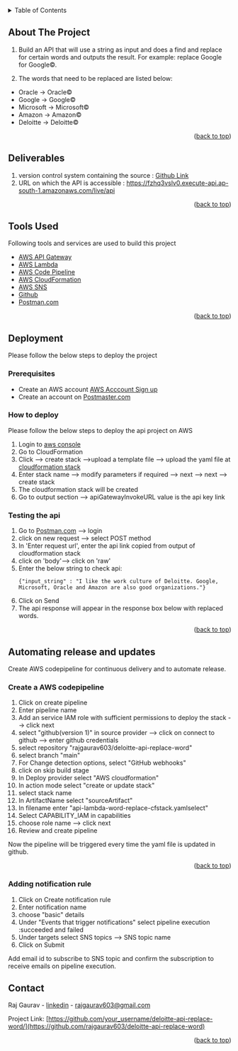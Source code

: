 <!-- Word replacement api on AWS cloud: See: https://github.com/rajgaurav603/deloitte-api-replace-word/blob/main/api-lambda-word-replace-cfstack.yaml -->
<a name="readme-top"></a>


<!-- TABLE OF CONTENTS -->
<details>
  <summary>Table of Contents</summary>
  <ol>
    <li><a href="About The Project">About The Project</a></li>
    <li><a href="Deliverables">Deliverables</a></li>
    <li><a href="Tools Used">Tools Used</a></li>
    <li>
      <a href="Deployment">Deployment</a>
      <ul>
        <li><a href="Prerequisites">Prerequisites</a></li>
        <li><a href="How to deploy">How to deploy</a></li>
        <li><a href="Testing the api">Testing the api</a></li>
      </ul>
    </li>
    <li>
      <a href="Automating release and updates">Automating release and updates</a>
      <ul>
        <li><a href="Create a AWS codepipeline">Create a AWS codepipeline</a></li>
        <li><a href="Adding notification rule">Adding notification rule</a></li>
      </ul>
    </li>
    <li><a href="Contact">Contact</a></li>
  </ol>
</details>


<!-- ABOUT THE PROJECT -->
## About The Project

1. Build an API that will use a string as input and does a find and replace for certain words and outputs the result. 
For example: replace Google for Google©. 

2. The words that need to be replaced are listed below:
* Oracle -> Oracle©
* Google -> Google©
* Microsoft -> Microsoft©
* Amazon -> Amazon©
* Deloitte -> Deloitte©

<p align="right">(<a href="#readme-top">back to top</a>)</p>

## Deliverables

1. version control system containing the source : [Github Link](https://github.com/rajgaurav603/deloitte-api-replace-word)
2. URL on which the API is accessible : https://fzhq3vslv0.execute-api.ap-south-1.amazonaws.com/live/api

<p align="right">(<a href="#readme-top">back to top</a>)</p>

## Tools Used

Following tools and services are used to build this project

* [AWS API Gateway](https://aws.amazon.com/api-gateway/)
* [AWS Lambda](https://aws.amazon.com/lambda/)
* [AWS Code Pipeline](https://aws.amazon.com/codepipeline/)
* [AWS CloudFormation](https://aws.amazon.com/cloudformation/)
* [AWS SNS](https://aws.amazon.com/sns)
* [Github](https://github.com)
* [Postman.com](https://www.postman.com)

<p align="right">(<a href="#readme-top">back to top</a>)</p>


<!-- Deployment -->
## Deployment
Please follow the below steps to deploy the project

### Prerequisites
* Create an AWS account [AWS Acccount Sign up](https://portal.aws.amazon.com/billing/signup?nc2=h_ct&src=header_signup&refid=09863622-0e2a-4080-9bba-12d378e294ba&redirect_url=https%3A%2F%2Faws.amazon.com%2Fregistration-confirmation#/start/email)
* Create an account on [Postmaster.com](https://www.postman.com)

### How to deploy

Please follow the below steps to deploy the api project on AWS

1. Login to [aws console](https://aws.amazon.com/console/)
2. Go to CloudFormation
3. Click --> create stack -->upload a template file --> upload the yaml file at [cloudformation stack](https://github.com/rajgaurav603/deloitte-api-replace-word/blob/main/api-lambda-word-replace-cfstack.yaml)
4. Enter stack name --> modify parameters if required --> next --> next --> create stack
5. The cloudformation stack will be created
6. Go to output section --> apiGatewayInvokeURL value is the api key link

### Testing the api
1. Go to [Postman.com](https://www.postman.com) --> login
2. click on new request  --> select POST method 
3. In 'Enter request url', enter the api link copied from output of cloudformation stack
4. click on 'body'--> click on 'raw'
5. Enter the below string to check api: 
   ```
   {"input_string" : "I like the work culture of Deloitte. Google, Microsoft, Oracle and Amazon are also good organizations."}
   ```
6. Click on Send
7. The api response will appear in the response box below with replaced words.

<p align="right">(<a href="#readme-top">back to top</a>)</p>


<!-- Automating deployment -->
## Automating release and updates
Create AWS codepipeline for continuous delivery and to automate release.

### Create a AWS codepipeline 
1. Click on create pipeline
2. Enter pipeline name
3. Add an service IAM role with sufficient permissions to deploy the stack --> click next
4. select "github(version 1)" in source provider --> click on connect to github --> enter github credentials
5. select repository "rajgaurav603/deloitte-api-replace-word"
6. select branch "main"
7. For Change detection options, select "GitHub webhooks"
8. click on skip build stage
9. In Deploy provider select "AWS cloudformation"
10. In action mode select "create or update stack"
11. select stack name
12. In ArtifactName select "sourceArtifact"
13. In filename enter "api-lambda-word-replace-cfstack.yamlselect"
14. Select CAPABILITY_IAM in capabilities
15. choose role name --> click next
16. Review and create pipeline

Now the pipeline will be triggered every time the yaml file is updated in github.


<p align="right">(<a href="#readme-top">back to top</a>)</p>

### Adding notification rule
1. Click on Create notification rule
2. Enter notification name
3. choose "basic" details
4. Under "Events that trigger notifications" select pipeline execution :succeeded and failed
5. Under targets select SNS topics --> SNS topic name 
6. Click on Submit

Add email id to subscribe to SNS topic and confirm the subscription to receive emails on pipeline execution.

<!-- CONTACT -->
## Contact

Raj Gaurav - [linkedin](https://www.linkedin.com/in/raj-gaurav-b0a93a8b/) - rajgaurav603@gmail.com

Project Link: [https://github.com/your_username/deloitte-api-replace-word/](https://github.com/rajgaurav603/deloitte-api-replace-word)

<p align="right">(<a href="#readme-top">back to top</a>)</p>






